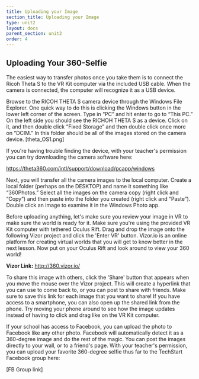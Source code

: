 ```yaml
---
title: Uploading your Image
section_title: Uploading your Image
type: unit2
layout: docs
parent_section: unit2
order: 4
---
```



## Uploading Your 360-Selfie

The easiest way to transfer photos once you take them is to connect the Ricoh Theta S to the VR Kit computer via the included USB cable.  When the camera is connected, the computer will recognize it as a USB device. 

Browse to the RICOH THETA S camera device through the Windows File Explorer.  One quick way to do this is clicking the Windows button in the lower left corner of the screen.  Type in “PC” and hit enter to go to “This PC.”  On the left side you should see the RICHOH THETA S as a device.  Click on it, and then double click “Fixed Storage” and then double click once more on “DCIM.”  In this folder should be all of the images stored on the camera device. [theta_OS1.png]

If you're having trouble finding the device, with your teacher's permission you can try downloading the camera software here:

https://theta360.com/intl/support/download/pcapp/windows

Next, you will transfer all the camera images to the local computer.  Create a local folder (perhaps on the DESKTOP) and name it something like “360Photos.”  Select all the images on the camera copy (right click and “Copy”) and then paste into the folder you created (right click and “Paste”).  Double click an image to examine it in the Windows Photo app.

Before uploading anything, let's make sure you review your image in VR to make sure the world is ready for it.  Make sure you're using the provided VR Kit computer with tethered Oculus Rift.  Drag and drop the image onto the following Vizor project and click the 'Enter VR' button.  Vizor.io is an online platform for creating virtual worlds that you will get to know better in the next lesson.  Now put on your Oculus Rift and look around to view your 360 world!

**Vizor Link:** http://360.vizor.io/

To share this image with others, click the 'Share' button that appears when you move the mouse over the Vizor project.  This will create a hyperlink that you can use to come back to, or you can post to share with friends.  Make sure to save this link for each image that you want to share!  If you have access to a smartphone, you can also open up the shared link from the phone.  Try moving your phone around to see how the image updates instead of having to click and drag like on the VR Kit computer.  

If your school has access to Facebook, you can upload the photo to Facebook like any other photo.  Facebook will automatically detect it as a 360-degree image and do the rest of the magic.  You can post the images directly to your wall, or to a friend's page.  With your teacher's permission, you can upload your favorite 360-degree selfie thus far to the TechStart Facebook group here: 

[FB Group link]
